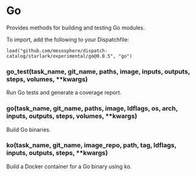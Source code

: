 
# Go

Provides methods for building and testing Go modules.

To import, add the following to your Dispatchfile:

```
load("github.com/mesosphere/dispatch-catalog/starlark/experimental/go@0.0.5", "go")
```


### go_test(task_name, git_name, paths, image, inputs, outputs, steps, volumes, **kwargs)


Run Go tests and generate a coverage report.


### go(task_name, git_name, paths, image, ldflags, os, arch, inputs, outputs, steps, volumes, **kwargs)


Build Go binaries.


### ko(task_name, git_name, image_repo, path, tag, ldflags, inputs, outputs, steps, **kwargs)


Build a Docker container for a Go binary using ko.



